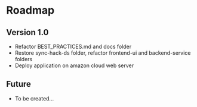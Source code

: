 # Roadmap

## Version 1.0

- Refactor BEST_PRACTICES.md and docs folder
- Restore sync-hack-ds folder, refactor frontend-ui and backend-service folders
- Deploy application on amazon cloud web server

## Future

- To be created...
